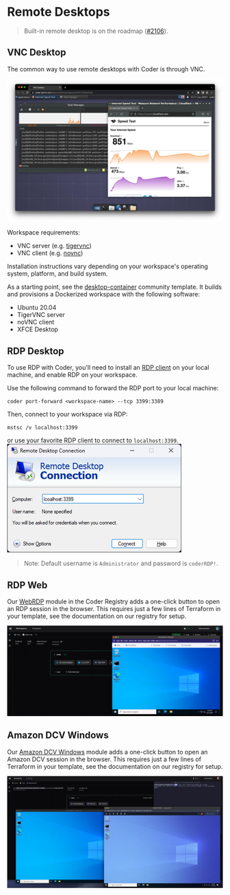 # Remote Desktops

> Built-in remote desktop is on the roadmap
> ([#2106](https://github.com/coder/coder/issues/2106)).

## VNC Desktop

The common way to use remote desktops with Coder is through VNC.

![VNC Desktop in Coder](../../images/vnc-desktop.png)

Workspace requirements:

- VNC server (e.g. [tigervnc](https://tigervnc.org/))
- VNC client (e.g. [novnc](https://novnc.com/info.html))

Installation instructions vary depending on your workspace's operating system,
platform, and build system.

As a starting point, see the
[desktop-container](https://github.com/bpmct/coder-templates/tree/main/desktop-container)
community template. It builds and provisions a Dockerized workspace with the
following software:

- Ubuntu 20.04
- TigerVNC server
- noVNC client
- XFCE Desktop

## RDP Desktop

To use RDP with Coder, you'll need to install an
[RDP client](https://docs.microsoft.com/en-us/windows-server/remote/remote-desktop-services/clients/remote-desktop-clients)
on your local machine, and enable RDP on your workspace.

Use the following command to forward the RDP port to your local machine:

```console
coder port-forward <workspace-name> --tcp 3399:3389
```

Then, connect to your workspace via RDP:

```console
mstsc /v localhost:3399
```

or use your favorite RDP client to connect to `localhost:3399`.
![windows-rdp](../../images/ides/windows_rdp_client.png)

> Note: Default username is `Administrator` and password is `coderRDP!`.

## RDP Web

Our [WebRDP](https://registry.coder.com/modules/windows-rdp) module in the Coder
Registry adds a one-click button to open an RDP session in the browser. This
requires just a few lines of Terraform in your template, see the documentation
on our registry for setup.

![Web RDP Module in a Workspace](../../images/user-guides/web-rdp-demo.png)

## Amazon DCV Windows

Our [Amazon DCV Windows](https://registry.coder.com/modules/amazon-dcv-windows)
module adds a one-click button to open an Amazon DCV session in the browser.
This requires just a few lines of Terraform in your template, see the
documentation on our registry for setup.

![Amazon DCV Windows Module in a Workspace](../../images/user-guides/amazon-dcv-windows-demo.png)
